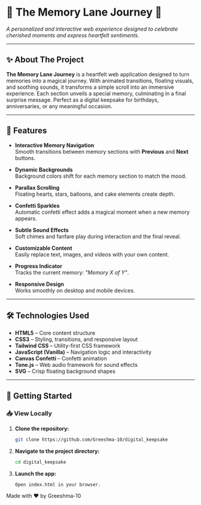 # 💖 The Memory Lane Journey 🚀

*A personalized and interactive web experience designed to celebrate cherished moments and express heartfelt sentiments.*

---

## ✨ About The Project

**The Memory Lane Journey** is a heartfelt web application designed to turn memories into a magical journey. With animated transitions, floating visuals, and soothing sounds, it transforms a simple scroll into an immersive experience. Each section unveils a special memory, culminating in a final surprise message. Perfect as a digital keepsake for birthdays, anniversaries, or any meaningful occasion.

---

## 🌟 Features

- **Interactive Memory Navigation**  
  Smooth transitions between memory sections with **Previous** and **Next** buttons.

- **Dynamic Backgrounds**  
  Background colors shift for each memory section to match the mood.

- **Parallax Scrolling**  
  Floating hearts, stars, balloons, and cake elements create depth.

- **Confetti Sparkles**  
  Automatic confetti effect adds a magical moment when a new memory appears.

- **Subtle Sound Effects**  
  Soft chimes and fanfare play during interaction and the final reveal.

- **Customizable Content**  
  Easily replace text, images, and videos with your own content.

- **Progress Indicator**  
  Tracks the current memory: *"Memory X of Y"*.

- **Responsive Design**  
  Works smoothly on desktop and mobile devices.

---

## 🛠️ Technologies Used

- **HTML5** – Core content structure  
- **CSS3** – Styling, transitions, and responsive layout  
- **Tailwind CSS** – Utility-first CSS framework  
- **JavaScript (Vanilla)** – Navigation logic and interactivity  
- **Canvas Confetti** – Confetti animation  
- **Tone.js** – Web audio framework for sound effects  
- **SVG** – Crisp floating background shapes

---

## 🚀 Getting Started

### 📥 View Locally

1. **Clone the repository:**
   ```bash
   git clone https://github.com/Greeshma-10/digital_keepsake

2. **Navigate to the project directory:**
   ```bash
   cd digital_keepsake
   
3. **Launch the app:**
   ```
   Open index.html in your browser.

Made with ❤️ by Greeshma-10


